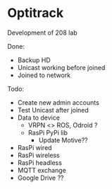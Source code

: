 # Optitrack
Development of 208 lab

Done:
- Backup HD
- Unicast working before joined
- Joined to network

Todo:
- Create new admin accounts
- Test Unicast after joined
- Data to device
    - VRPN <> ROS, Odroid ?
    - RasPi PyPi lib
        - Update Motive??
- RasPi wired
- RasPi wireless
- RasPi headless
- MQTT exchange
- Google Drive ??

      
